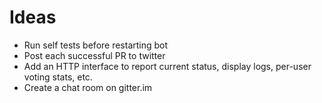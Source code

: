 # Ideas

 - Run self tests before restarting bot
 - Post each successful PR to twitter
 - Add an HTTP interface to report current status, display logs, per-user voting stats, etc.
 - Create a chat room on gitter.im
